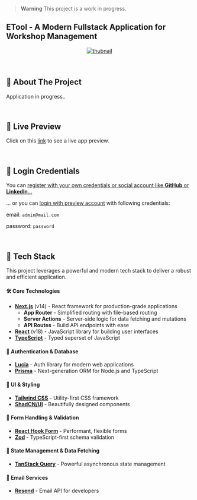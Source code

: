 > **Warning**
> This project is a work in progress.

## ETool - A Modern Fullstack Application for Workshop Management

<div align="center">
<a href="https://etool-app.vercel.app/">
<img src="https://github.com/user-attachments/assets/bf7e8e50-5852-4bc4-af81-ea1e49b31d59" alt="thubnail">
</a>
</div>

<br>
<br>

## 📰 About The Project
<p>Application in progress..<p>
<br>

## ️🔴 Live Preview
<p>Click on this <a href="https://etool-app.vercel.app/">link</a> to see a live app preview.</p>
<br>

## 🔐 Login Credentials
<p>You can <a href="https://etool-app.vercel.app/register">register with your own credentials or social account like <b>GitHub</b> or <b>LinkedIn</b>...</p></a> 

<p>... or you can <a href="https://etool-app.vercel.app/login">login with preview account</a> with following credentials:</p>

email: ```admin@mail.com```

password: ```password```

<br>

## 🚀 Tech Stack

This project leverages a powerful and modern tech stack to deliver a robust and efficient application.

#### 🛠 Core Technologies

- **[Next.js](https://nextjs.org/)** (v14) - React framework for production-grade applications
  - **App Router** - Simplified routing with file-based routing
  - **Server Actions** - Server-side logic for data fetching and mutations
  - **API Routes** - Build API endpoints with ease
- **[React](https://react.dev/)** (v18) - JavaScript library for building user interfaces
- **[TypeScript](https://www.typescriptlang.org/)** - Typed superset of JavaScript

#### 🔐 Authentication & Database

- **[Lucia](https://lucia-auth.com/)** - Auth library for modern web applications
- **[Prisma](https://www.prisma.io/)** - Next-generation ORM for Node.js and TypeScript

#### 🎨 UI & Styling

- **[Tailwind CSS](https://tailwindcss.com/)** - Utility-first CSS framework
- **[ShadCN/UI](https://ui.shadcn.com/)** - Beautifully designed components

#### 🧰 Form Handling & Validation

- **[React Hook Form](https://react-hook-form.com/)** - Performant, flexible forms
- **[Zod](https://zod.dev )** - TypeScript-first schema validation

#### 🔄 State Management & Data Fetching

- **[TanStack Query](https://tanstack.com/query/latest)** - Powerful asynchronous state management

#### 📧 Email Services

- **[Resend](https://resend.com/)** - Email API for developers

<br>
